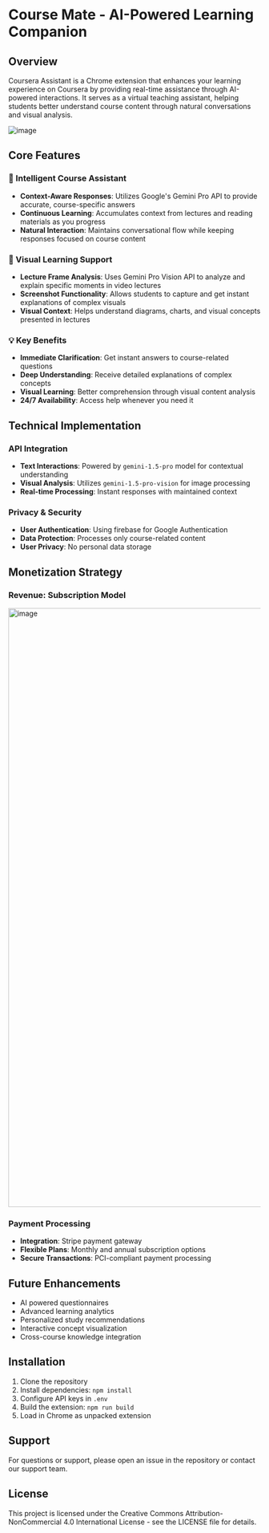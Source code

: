 # Course Mate - AI-Powered Learning Companion

## Overview
Coursera Assistant is a Chrome extension that enhances your learning experience on Coursera by providing real-time assistance through AI-powered interactions. It serves as a virtual teaching assistant, helping students better understand course content through natural conversations and visual analysis.

![image](https://github.com/user-attachments/assets/560fcf42-4d36-456f-a06f-accb8a9a2c9c)

## Core Features

### 🤖 Intelligent Course Assistant
- **Context-Aware Responses**: Utilizes Google's Gemini Pro API to provide accurate, course-specific answers
- **Continuous Learning**: Accumulates context from lectures and reading materials as you progress
- **Natural Interaction**: Maintains conversational flow while keeping responses focused on course content

### 📸 Visual Learning Support
- **Lecture Frame Analysis**: Uses Gemini Pro Vision API to analyze and explain specific moments in video lectures
- **Screenshot Functionality**: Allows students to capture and get instant explanations of complex visuals
- **Visual Context**: Helps understand diagrams, charts, and visual concepts presented in lectures

### 💡 Key Benefits
- **Immediate Clarification**: Get instant answers to course-related questions
- **Deep Understanding**: Receive detailed explanations of complex concepts
- **Visual Learning**: Better comprehension through visual content analysis
- **24/7 Availability**: Access help whenever you need it

## Technical Implementation

### API Integration
- **Text Interactions**: Powered by `gemini-1.5-pro` model for contextual understanding
- **Visual Analysis**: Utilizes `gemini-1.5-pro-vision` for image processing
- **Real-time Processing**: Instant responses with maintained context

### Privacy & Security
- **User Authentication**: Using firebase for Google Authentication
- **Data Protection**: Processes only course-related content
- **User Privacy**: No personal data storage

## Monetization Strategy

### Revenue: Subscription Model

<img width="1194" alt="image" src="https://github.com/user-attachments/assets/91610f98-b9b3-4c6c-9450-568091bbe394">



### Payment Processing
- **Integration**: Stripe payment gateway
- **Flexible Plans**: Monthly and annual subscription options
- **Secure Transactions**: PCI-compliant payment processing

## Future Enhancements
- AI powered questionnaires
- Advanced learning analytics
- Personalized study recommendations
- Interactive concept visualization
- Cross-course knowledge integration

## Installation
1. Clone the repository
2. Install dependencies: `npm install`
3. Configure API keys in `.env`
4. Build the extension: `npm run build`
5. Load in Chrome as unpacked extension

## Support
For questions or support, please open an issue in the repository or contact our support team.

## License
This project is licensed under the Creative Commons Attribution-NonCommercial 4.0 International License - see the LICENSE file for details.
